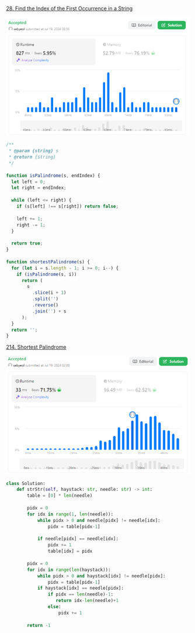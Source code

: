 [28. Find the Index of the First Occurrence in a String](https://leetcode.com/problems/find-the-index-of-the-first-occurrence-in-a-string/description/)

![alt text](images/214.png)

```javascript
/**
 * @param {string} s
 * @return {string}
 */

function isPalindrome(s, endIndex) {
  let left = 0;
  let right = endIndex;

  while (left <= right) {
    if (s[left] !== s[right]) return false;

    left += 1;
    right -= 1;
  }

  return true;
}

function shortestPalindrome(s) {
  for (let i = s.length - 1; i >= 0; i--) {
    if (isPalindrome(s, i))
      return (
        s
          .slice(i + 1)
          .split('')
          .reverse()
          .join('') + s
      );
  }
  return '';
}
```

[214. Shortest Palindrome](https://leetcode.com/problems/shortest-palindrome/description/)

![alt text](images/28.png)

```python
class Solution:
    def strStr(self, haystack: str, needle: str) -> int:
        table = [0] * len(needle)

        pidx = 0
        for idx in range(1, len(needle)):
            while pidx > 0 and needle[pidx] != needle[idx]:
                pidx = table[pidx-1]

            if needle[pidx] == needle[idx]:
                pidx += 1
                table[idx] = pidx

        pidx = 0
        for idx in range(len(haystack)):
            while pidx > 0 and haystack[idx] != needle[pidx]:
                pidx = table[pidx-1]
            if haystack[idx] == needle[pidx]:
                if pidx == len(needle)-1:
                   return idx-len(needle)+1
                else:
                    pidx += 1

        return -1
```
